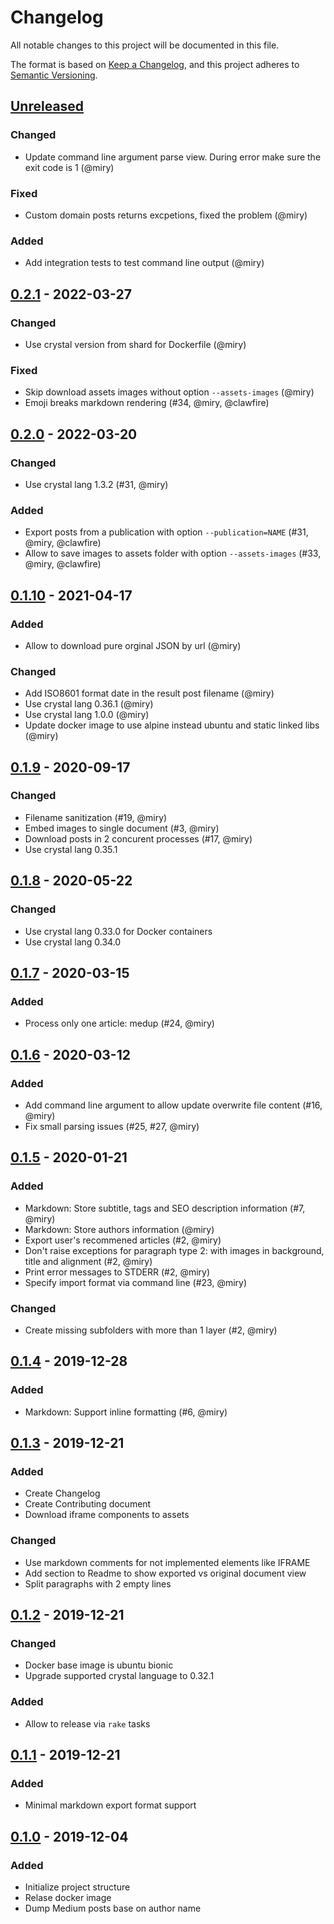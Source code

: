 # Changelog

All notable changes to this project will be documented in this file.

The format is based on [Keep a Changelog](https://keepachangelog.com/en/1.1.0/),
and this project adheres to [Semantic Versioning](https://semver.org/spec/v2.0.0.html).

## [Unreleased]
### Changed
- Update command line argument parse view. During error make sure the exit code is 1 (@miry)

### Fixed
- Custom domain posts returns excpetions, fixed the problem (@miry)

### Added
- Add integration tests to test command line output (@miry)

## [0.2.1] - 2022-03-27
### Changed
- Use crystal version from shard for Dockerfile (@miry)

### Fixed
- Skip download assets images without option `--assets-images` (@miry)
- Emoji breaks markdown rendering (#34, @miry, @clawfire)

## [0.2.0] - 2022-03-20
### Changed
- Use crystal lang 1.3.2 (#31, @miry)

### Added
- Export posts from a publication with option `--publication=NAME` (#31, @miry, @clawfire)
- Allow to save images to assets folder with option `--assets-images` (#33, @miry, @clawfire)

## [0.1.10] - 2021-04-17
### Added
- Allow to download pure orginal JSON by url (@miry)

### Changed
- Add ISO8601 format date in the result post filename (@miry)
- Use crystal lang 0.36.1 (@miry)
- Use crystal lang 1.0.0 (@miry)
- Update docker image to use alpine instead ubuntu and static linked libs (@miry)

## [0.1.9] - 2020-09-17
### Changed
- Filename sanitization (#19, @miry)
- Embed images to single document (#3, @miry)
- Download posts in 2 concurent processes (#17, @miry)
- Use crystal lang 0.35.1

## [0.1.8] - 2020-05-22
### Changed
- Use crystal lang 0.33.0 for Docker containers
- Use crystal lang 0.34.0

## [0.1.7] - 2020-03-15
### Added
- Process only one article: medup <url> (#24, @miry)

## [0.1.6] - 2020-03-12
### Added
- Add command line argument to allow update overwrite file content (#16, @miry)
- Fix small parsing issues (#25, #27, @miry)

## [0.1.5] - 2020-01-21
### Added
- Markdown: Store subtitle, tags and SEO description information (#7, @miry)
- Markdown: Store authors information (@miry)
- Export user's recommened articles (#2, @miry)
- Don't raise exceptions for paragraph type 2: with images in background, title and alignment (#2, @miry)
- Print error messages to STDERR (#2, @miry)
- Specify import format via command line (#23, @miry)

### Changed
- Create missing subfolders with more than 1 layer (#2, @miry)

## [0.1.4] - 2019-12-28
### Added
- Markdown: Support inline formatting (#6, @miry)

## [0.1.3] - 2019-12-21
### Added
- Create Changelog
- Create Contributing document
- Download iframe components to assets

### Changed
- Use markdown comments for not implemented elements like IFRAME
- Add section to Readme to show exported vs original document view
- Split paragraphs with 2 empty lines

## [0.1.2] - 2019-12-21
### Changed
- Docker base image is ubuntu bionic
- Upgrade supported crystal language to 0.32.1

### Added
- Allow to release via `rake` tasks

## [0.1.1] - 2019-12-21
### Added
- Minimal markdown export format support

## [0.1.0] - 2019-12-04
### Added
- Initialize project structure
- Relase docker image
- Dump Medium posts base on author name

[Unreleased]: https://github.com/miry/medup/compare/v0.2.1...HEAD
[0.2.1]: https://github.commiry/medup/compare/v0.2.0...v0.2.0
[0.2.0]: https://github.commiry/medup/compare/v0.1.10...v0.2.0
[0.1.10]: https://github.commiry/medup/compare/v0.1.9...v0.1.10
[0.1.9]: https://github.commiry/medup/compare/v0.1.8...v0.1.9
[0.1.8]: https://github.commiry/medup/compare/v0.1.7...v0.1.8
[0.1.7]: https://github.commiry/medup/compare/v0.1.6...v0.1.7
[0.1.6]: https://github.commiry/medup/compare/v0.1.5...v0.1.6
[0.1.5]: https://github.commiry/medup/compare/v0.1.4...v0.1.5
[0.1.4]: https://github.commiry/medup/compare/v0.1.3...v0.1.4
[0.1.3]: https://github.commiry/medup/compare/v0.1.2...v0.1.3
[0.1.2]: https://github.commiry/medup/compare/v0.1.1...v0.1.2
[0.1.1]: https://github.commiry/medup/compare/v0.1.0...v0.1.1
[0.1.0]: https://github.commiry/medup/releases/tag/v0.1.0
